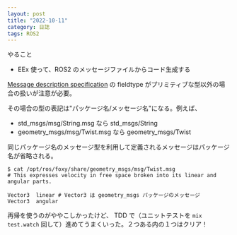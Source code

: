 ```yaml
---
layout: post
title: "2022-10-11"
category: 日誌
tags: ROS2
---
```


やること

- EEx 使って、ROS2 のメッセージファイルからコード生成する

[Message description specification](https://docs.ros.org/en/foxy/Concepts/About-ROS-Interfaces.html#message-description-specification) の fieldtype がプリミティブな型以外の場合の扱いが注意が必要。

その場合の型の表記は"パッケージ名/メッセージ名"になる。例えば、

- std_msgs/msg/String.msg なら std_msgs/String
- geometry_msgs/msg/Twist.msg なら geometry_msgs/Twist

同じパッケージ名のメッセージ型を利用して定義されるメッセージはパッケージ名が省略される。

```
$ cat /opt/ros/foxy/share/geometry_msgs/msg/Twist.msg
# This expresses velocity in free space broken into its linear and angular parts.

Vector3  linear # Vector3 は geometry_msgs パッケージのメッセージ
Vector3  angular
```

再帰を使うのがややこしかったけど、 TDD で（ユニットテストを `mix test.watch` 回して）進めてうまくいった。２つある内の１つはクリア！
